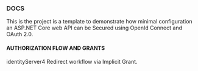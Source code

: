 ### DOCS

 This is the project is a template to demonstrate how minimal configuration an ASP.NET Core web API can be Secured using OpenId Connect and OAuth 2.0.

#### AUTHORIZATION FLOW AND GRANTS

identityServer4 Redirect workflow via Implicit Grant.



